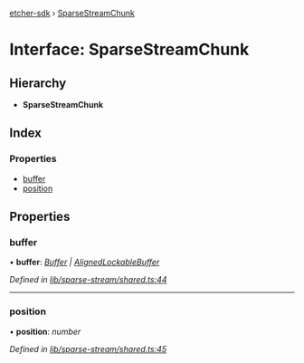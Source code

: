 [etcher-sdk](../README.md) › [SparseStreamChunk](sparsestreamchunk.md)

# Interface: SparseStreamChunk

## Hierarchy

* **SparseStreamChunk**

## Index

### Properties

* [buffer](sparsestreamchunk.md#buffer)
* [position](sparsestreamchunk.md#position)

## Properties

###  buffer

• **buffer**: *[Buffer](alignedlockablebuffer.md#buffer) | [AlignedLockableBuffer](alignedlockablebuffer.md)*

*Defined in [lib/sparse-stream/shared.ts:44](https://github.com/balena-io-modules/etcher-sdk/blob/8322d54/lib/sparse-stream/shared.ts#L44)*

___

###  position

• **position**: *number*

*Defined in [lib/sparse-stream/shared.ts:45](https://github.com/balena-io-modules/etcher-sdk/blob/8322d54/lib/sparse-stream/shared.ts#L45)*
